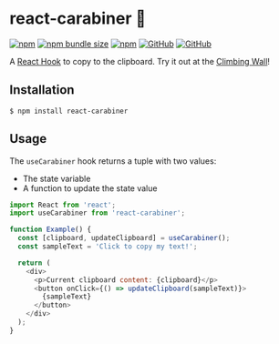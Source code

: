 # react-carabiner 🧗‍

[![npm](https://img.shields.io/npm/v/react-carabiner.svg)](https://www.npmjs.com/package/react-carabiner)
[![npm bundle size](https://img.shields.io/bundlephobia/min/react-carabiner.svg)](https://www.npmjs.com/package/react-carabiner)
[![npm](https://img.shields.io/npm/dt/react-carabiner.svg)](https://www.npmjs.com/package/react-carabiner)
[![GitHub](https://img.shields.io/github/license/zroyer/react-carabiner.svg)](https://github.com/zroyer/react-carabiner/blob/master/LICENSE)
[![GitHub](https://img.shields.io/badge/PRs-welcome-brightgreen.svg)](https://github.com/zroyer/react-carabiner/pulls)

A [React Hook](https://reactjs.org/docs/hooks-intro.html) to copy to the clipboard.
Try it out at the [Climbing Wall](https://climbing-wall.netlify.com/)!

## Installation

```
$ npm install react-carabiner
```

## Usage

The `useCarabiner` hook returns a tuple with two values:
- The state variable
- A function to update the state value

```JavaScript
import React from 'react';
import useCarabiner from 'react-carabiner';

function Example() {
  const [clipboard, updateClipboard] = useCarabiner();
  const sampleText = 'Click to copy my text!';

  return (
    <div>
      <p>Current clipboard content: {clipboard}</p>
      <button onClick={() => updateClipboard(sampleText)}>
        {sampleText}
      </button>
    </div>
  );
}
```
